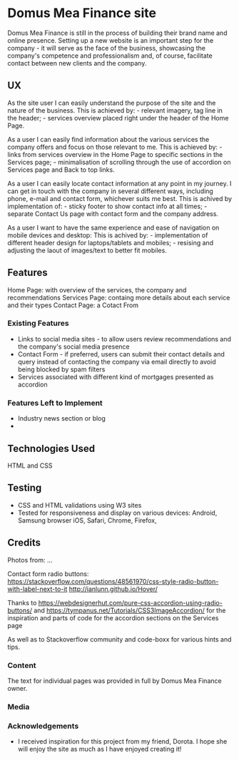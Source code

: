 # Domus Mea Finance site
Domus Mea Finance is still in the process of building their brand name and online presence. 
Setting up a new website is an important step for the company - it will serve as the face of the business, showcasing the company's competence and professionalism and, of course, facilitate contact between new clients and the company. 
<!--(One or two paragraphs providing an overview of your project.
Essentially, this part is your sales pitch.)-->
<!-- Deployed at: https://koko-66.github.io/Project1_Domus-mea-finance/ -->

## UX

As the site user I can easily understand the purpose of the site and the nature of the business.
    This is achieved by: 
        - relevant imagery, tag line in the header;
        - services overview placed right under the header of the Home Page.

As a user I can easily find information about the various services the company offers and focus on those relevant to me.
    This is achieved by:
        - links from services overview in the Home Page to specific sections in the Services page; 
        - minimalisation of scrolling through the use of accordion on Services page and Back to top links.

As a user I can easily locate contact information at any point in my journey. I can get in touch with the company in several different ways, including phone, e-mail and contact form, whichever suits me best. 
    This is achived by implementation of: 
        - sticky footer to show contact info at all times;
        - separate Contact Us page with contact form and the company address.

As a user I want to have the same experience and ease of navigation on mobile devices and desktop: 
    This is achived by: 
        - implementation of different header design for laptops/tablets and mobiles;
        - resising and adjusting the laout of images/text to better fit mobiles.

<!-- Links to wireframes (in pdf) -->
<!-- Screenshots of the site.  -->

<!--(Use this section to provide insight into your UX process, focusing on who this website is for, what it is that they want to achieve and how your project is the best way to help them achieve these things.
In particular, as part of this section we recommend that you provide a list of User Stories, with the following general structure:
- As a user type, I want to perform an action, so that I can achieve a goal.
This section is also where you would share links to any wireframes, mockups, diagrams etc. that you created as part of the design process. These files should themselves either be included as a pdf file in the project itself (in an separate directory), or just hosted elsewhere online and can be in any format that is viewable inside the browser.)-->

## Features

Home Page: with overview of the services, the company and recommendations 
Services Page: containg more details about each service and their types
Contact Page: a Cotact From <!--(linked to what?)-->
<!--In this section, you should go over the different parts of your project, and describe each in a sentence or so.()-->

### Existing Features
- Links to social media sites - to allow users review recommendations and the company's social media presence
- Contact Form - if preferred, users can submit their contact details and query instead of contacting the company via email directly to avoid being blocked by spam filters
- Services associated with different kind of mortgages presented as accordion

<!--For some/all of your features, you may choose to reference the specific project files that implement them, although this is entirely optional.
In addition, you may also use this section to discuss plans for additional features to be implemented in the future:-->

### Features Left to Implement
- Industry news section or blog
- 

## Technologies Used
HTML and CSS

## Testing

- CSS and HTML validations using W3 sites
- Tested for responsiveness and display on various devices: Android, Samsung browser iOS, Safari, Chrome, Firefox, 

<!-- ### 1st validations: 
#### CSS 

##### ERRORS:
26	body	Value Error : font-weight Too many values or values are not recognized : 1,100  - removed
186	#social-links	Value Error : float center is not a float value : center     - removed
530 .hvr-fade	#a78f18 is not a transition-property value : #a78f18,#fff9ec    - fixed

##### WARNINGS: 
344		-webkit-transition is an unknown vendor extension
345		-moz-transition is an unknown vendor extension
346		-o-transition is an unknown vendor extension
347		-ms-transition is an unknown vendor extension
391		alpha(opacity=0) is an unknown vendor extension
394		-webkit-appearance is an unknown vendor extension
395		-moz-appearance is an unknown vendor extension
402		*height is a CSS hack                                   - removed
403		*width is a CSS hack                                    - removed
407		-webkit-transition is an unknown vendor extension
408		-moz-transition is an unknown vendor extension
409		-o-transition is an unknown vendor extension
410		-ms-transition is an unknown vendor extension
URI : https://koko-66.github.io/Project1_Domus-mea-finance/
8		You should add a type attribute with a value of text/css to the link element - added

#### HMTL

##### ERRORS
<!DOCTYPE html> missing  - added
At line 28 Duplicated class attribute  - removed
Duplilcated ids for footer-left, footer-center, footer-right and social-links - changed to classes -->




<!--In this section, you need to convince the assessor that you have conducted enough testing to legitimately believe that the site works well. Essentially, in this part you will want to go over all of your user stories from the UX section and ensure that they all work as intended, with the project providing an easy and straightforward way for the users to achieve their goals.
Whenever it is feasible, prefer to automate your tests, and if you've done so, provide a brief explanation of your approach, link to the test file(s) and explain how to run them.
For any scenarios that have not been automated, test the user stories manually and provide as much detail as is relevant. A particularly useful form for describing your testing process is via scenarios, such as:
1. Contact form:
1. Go to the "Contact Us" page
2. Try to submit the empty form and verify that an error message about the required fields appears
3. Try to submit the form with an invalid email address and verify that a relevant error message appears
4. Try to submit the form with all inputs valid and verify that a success message appears.
In addition, you should mention in this section how your project looks and works on different browsers and screen sizes.
You should also mention in this section any interesting bugs or problems you discovered during your testing, even if you haven't addressed them yet.
If this section grows too long, you may want to split it off into a separate file and link to it from here.
## Deployment
This section should describe the process you went through to deploy the project to a hosting platform (e.g. GitHub Pages or Heroku).
In particular, you should provide all details of the differences between the deployed version and the development version, if any, including:
- Different values for environment variables (Heroku Config Vars)?
- Different configuration files?
- Separate git branch?
In addition, if it is not obvious, you should also describe how to run your code locally.-->

## Credits

Photos from: ...

Contact form radio buttons: https://stackoverflow.com/questions/48561970/css-style-radio-button-with-label-next-to-it
http://ianlunn.github.io/Hover/

Thanks to https://webdesignerhut.com/pure-css-accordion-using-radio-buttons/ and https://tympanus.net/Tutorials/CSS3ImageAccordion/ for the inspiration and parts of code for the accordion sections on the Services page 

As well as to Stackoverflow community and code-boxx for various hints and tips. 

### Content
The text for individual pages was provided in full by Domus Mea Finance owner. 

### Media
<!--- The photos used in this site were obtained from ...-->

### Acknowledgements
- I received inspiration for this project from my friend, Dorota. I hope she will enjoy the site as much as I have enjoyed creating it!
